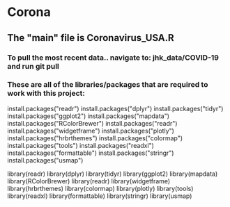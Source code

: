 # Corona

## The "main" file is Coronavirus_USA.R

### To pull the most recent data.. navigate to: jhk_data/COVID-19 and run git pull


### These are all of the libraries/packages that are required to work with this project:
install.packages("readr")
install.packages("dplyr")
install.packages("tidyr")
install.packages("ggplot2")
install.packages("mapdata")
install.packages("RColorBrewer")
install.packages("readr")
install.packages("widgetframe")
install.packages("plotly")
install.packages("hrbrthemes")
install.packages("colormap")
install.packages("tools")
install.packages("readxl")
install.packages("formattable")
install.packages("stringr")
install.packages("usmap")

library(readr)
library(dplyr)
library(tidyr)
library(ggplot2)
library(mapdata)
library(RColorBrewer)
library(readr)
library(widgetframe)
library(hrbrthemes)
library(colormap)
library(plotly)
library(tools)
library(readxl)
library(formattable)
library(stringr)
library(usmap)

